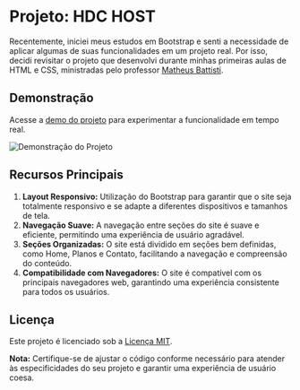 # Projeto: HDC HOST

Recentemente, iniciei meus estudos em Bootstrap e senti a necessidade de aplicar algumas de suas funcionalidades em um projeto real. Por isso, decidi revisitar o projeto que desenvolvi durante minhas primeiras aulas de HTML e CSS, ministradas pelo professor [Matheus Battisti](https://github.com/matheusbattisti).

## Demonstração

Acesse a [demo do projeto](https:www.lcspane.com/projetos/hdcHost/) para experimentar a funcionalidade em tempo real.

![Demonstração do Projeto](https://i.imgur.com/fyHlYUQ.png)

## Recursos Principais

1. **Layout Responsivo:** Utilização do Bootstrap para garantir que o site seja totalmente responsivo e se adapte a diferentes dispositivos e tamanhos de tela.
2. **Navegação Suave:** A navegação entre seções do site é suave e eficiente, permitindo uma experiência de usuário agradável.
3. **Seções Organizadas:** O site está dividido em seções bem definidas, como Home, Planos e Contato, facilitando a navegação e compreensão do conteúdo.
4. **Compatibilidade com Navegadores:** O site é compatível com os principais navegadores web, garantindo uma experiência consistente para todos os usuários.

## Licença

Este projeto é licenciado sob a [Licença MIT](LICENSE).

**Nota:** Certifique-se de ajustar o código conforme necessário para atender às especificidades do seu projeto e garantir uma experiência de usuário coesa.
